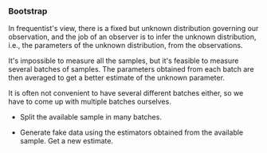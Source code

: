 ### Bootstrap
In frequentist's view, there is a fixed but unknown distribution governing our observation, and the job of an observer is to
infer the unknown distribution, i.e., the parameters of the unknown distribution, from the observations.

It's impossible to measure all the samples, but it's feasible to measure several batches of samples. The parameters obtained
from each batch are then averaged to get a better estimate of the unknown parameter.

It is often not convenient to have several different batches either, so we have to come up with multiple batches ourselves.

* Split the available sample in many batches.

* Generate fake data using the estimators obtained from the available sample. Get a new estimate.
